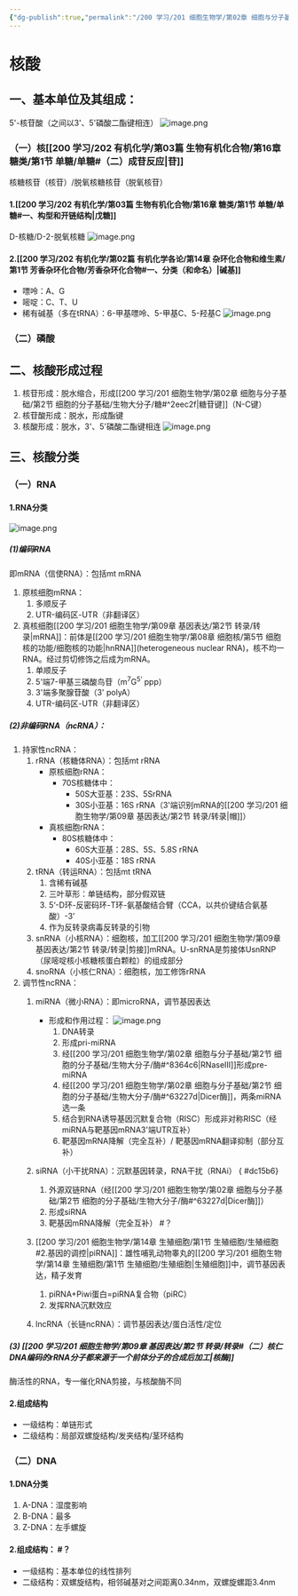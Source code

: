 ```yaml
---
{"dg-publish":true,"permalink":"/200 学习/201 细胞生物学/第02章 细胞与分子基础/第2节 细胞的分子基础/生物大分子/核酸/","title":"核酸","created":"2024-01-25T18:45:03.000+08:00","updated":"2024-02-06T16:57:37.871+08:00"}
---
```


# 核酸
## 一、基本单位及其组成：
5'-核苷酸（之间以3'、5'磷酸二酯键相连）
![image.png](https://cdn.jsdelivr.net/gh/Dolan-Lance/Image-Jiang/202401071722419.jpg)
### （一）核[[200 学习/202 有机化学/第03篇 生物有机化合物/第16章 糖类/第1节 单糖/单糖#（二）成苷反应\|苷]]
核糖核苷（核苷）/脱氧核糖核苷（脱氧核苷）
#### 1.[[200 学习/202 有机化学/第03篇 生物有机化合物/第16章 糖类/第1节 单糖/单糖#一、构型和开链结构\|戊糖]]
D-核糖/D-2-脱氧核糖
![image.png](https://cdn.jsdelivr.net/gh/Dolan-Lance/Image-Jiang/202401071708994.jpg)
#### 2.[[200 学习/202 有机化学/第02篇 有机化学各论/第14章 杂环化合物和维生素/第1节 芳香杂环化合物/芳香杂环化合物#一、分类（和命名）\|碱基]]
- 嘌呤：A、G
- 嘧啶：C、T、U
- 稀有碱基（多在tRNA）：6-甲基嘌呤、5-甲基C、5-羟基C
![image.png](https://cdn.jsdelivr.net/gh/Dolan-Lance/Image-Jiang/202401071712658.jpg)
### （二）磷酸
## 二、核酸形成过程
1. 核苷形成：脱水缩合，形成[[200 学习/201 细胞生物学/第02章 细胞与分子基础/第2节 细胞的分子基础/生物大分子/糖#^2eec2f\|糖苷键]]（N-C键）
2. 核苷酸形成：脱水，形成酯键
3. 核酸形成：脱水，3'、5'磷酸二酯键相连
	![image.png](https://cdn.jsdelivr.net/gh/Dolan-Lance/Image-Jiang/202401071731330.jpg)
## 三、核酸分类
### （一）RNA
#### 1.RNA分类
![image.png](https://cdn.jsdelivr.net/gh/Dolan-Lance/Image-Jiang/202401181716174.jpg)
##### (1)编码RNA
即mRNA（信使RNA）：包括mt mRNA
1. 原核细胞mRNA：
	1. 多顺反子
	2. UTR-编码区-UTR（非翻译区）
2. 真核细胞[[200 学习/201 细胞生物学/第09章 基因表达/第2节 转录/转录\|mRNA]]：前体是[[200 学习/201 细胞生物学/第08章 细胞核/第5节 细胞核的功能/细胞核的功能\|hnRNA]](heterogeneous nuclear RNA)，核不均一RNA。经过剪切修饰之后成为mRNA。
	1. 单顺反子
	2. 5'端7-甲基三磷酸鸟苷（m<sup>7</sup>G<sup>5'
	</sup>ppp）
	3. 3'端多聚腺苷酸（3' polyA）
	4. UTR-编码区-UTR（非翻译区）
##### (2)非编码RNA（ncRNA）：
1. 持家性ncRNA：
	1. rRNA（核糖体RNA）：包括mt rRNA
		- 原核细胞rRNA：
			- 70S核糖体中：
				- 50S大亚基：23S、5SrRNA
				- 30S小亚基：16S rRNA（3'端识别mRNA的[[200 学习/201 细胞生物学/第09章 基因表达/第2节 转录/转录\|帽]]）
		- 真核细胞rRNA：
			- 80S核糖体中：
				- 60S大亚基：28S、5S、5.8S rRNA
				- 40S小亚基：18S rRNA
	2. tRNA（转运RNA）：包括mt tRNA
		1. 含稀有碱基
		2. 三叶草形：单链结构，部分假双链
		3. 5‘-D环-反密码环-T环-氨基酸结合臂（CCA，以共价键结合氨基酸）-3’
		4. 作为反转录病毒反转录的引物
	3. snRNA（小核RNA）：细胞核，加工[[200 学习/201 细胞生物学/第09章 基因表达/第2节 转录/转录\|剪接]]mRNA。U-snRNA是剪接体UsnRNP（尿嘧啶核小核糖核蛋白颗粒）的组成部分
	4. snoRNA（小核仁RNA）：细胞核，加工修饰rRNA
2. 调节性ncRNA：
	1. miRNA（微小RNA）：即microRNA，调节基因表达
		- 形成和作用过程：
			![image.png](https://cdn.jsdelivr.net/gh/Dolan-Lance/Image-Jiang/202401071832544.jpg)
			1. DNA转录
			2. 形成pri-miRNA
			3. 经[[200 学习/201 细胞生物学/第02章 细胞与分子基础/第2节 细胞的分子基础/生物大分子/酶#^8364c6\|RNaseⅢ]]形成pre-miRNA
			4. 经[[200 学习/201 细胞生物学/第02章 细胞与分子基础/第2节 细胞的分子基础/生物大分子/酶#^63227d\|Dicer酶]]，两条miRNA选一条
			5. 结合到RNA诱导基因沉默复合物（RISC）形成非对称RISC（经miRNA与靶基因mRNA3'端UTR互补）
			6. 靶基因mRNA降解（完全互补）/ 靶基因mRNA翻译抑制（部分互补）
	2. siRNA（小干扰RNA）：沉默基因转录，RNA干扰（RNAi）
{ #dc15b6}

		1. 外源双链RNA（经[[200 学习/201 细胞生物学/第02章 细胞与分子基础/第2节 细胞的分子基础/生物大分子/酶#^63227d\|Dicer酶]]）
		2. 形成siRNA
		3. 靶基因mRNA降解（完全互补） #？
	3. [[200 学习/201 细胞生物学/第14章 生殖细胞/第1节 生殖细胞/生殖细胞#2.基因的调控\|piRNA]]：雄性哺乳动物睾丸的[[200 学习/201 细胞生物学/第14章 生殖细胞/第1节 生殖细胞/生殖细胞\|生殖细胞]]中，调节基因表达，精子发育
		1. piRNA+Piwi蛋白=piRNA复合物（piRC）
		2. 发挥RNA沉默效应
	4. lncRNA（长链ncRNA）：调节基因表达/蛋白活性/定位
##### (3) [[200 学习/201 细胞生物学/第09章 基因表达/第2节 转录/转录#（二）核仁DNA编码的rRNA分子都来源于一个前体分子的合成后加工\|核酶]]
酶活性的RNA，专一催化RNA剪接，与核酸酶不同
#### 2.组成结构
- 一级结构：单链形式
- 二级结构：局部双螺旋结构/发夹结构/茎环结构
### （二）DNA
#### 1.DNA分类
1. A-DNA：湿度影响
2. B-DNA：最多
3. Z-DNA：左手螺旋
#### 2.组成结构： #？
- 一级结构：基本单位的线性排列
- 二级结构：双螺旋结构，相邻碱基对之间距离0.34nm，双螺旋螺距3.4nm
	




